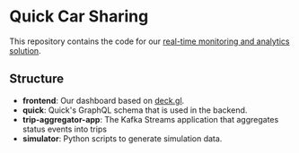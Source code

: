 # Quick Car Sharing 

This repository contains the code for our [real-time monitoring and analytics
solution](https://d9p.io/solution-real-time-monitoring-and-analytics/).

## Structure


* **frontend**: Our dashboard based on [deck.gl](https://deck.gl/).
* **quick**: Quick's GraphQL schema that is used in the backend.
* **trip-aggregator-app**: The Kafka Streams application that aggregates status
  events into trips
* **simulator**: Python scripts to generate simulation data.
